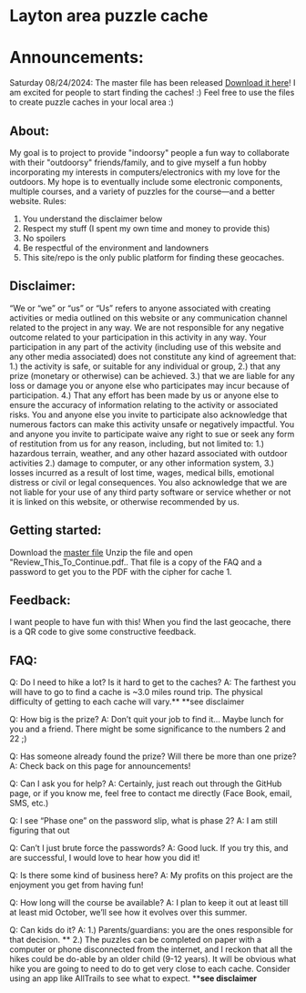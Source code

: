 # Layton area puzzle cache

# Announcements:
Saturday 08/24/2024: The master file has been released [Download it here](https://github.com/JosephD-03/JosephD-03/blob/main/MasterFile.zip)! I am excited for people to start finding the caches! :)
Feel free to use the files to create puzzle caches in your local area :)


## About:
My goal is to project to provide "indoorsy" people a fun way to collaborate with their "outdoorsy" friends/family, and to give myself a fun hobby incorporating my interests in computers/electronics with my love for the outdoors. My hope is to eventually include some electronic components, multiple courses, and a variety of puzzles for the course—and a better website.
Rules:
1.	You understand the disclaimer below
2.	Respect my stuff (I spent my own time and money to provide this)
3.	No spoilers
4.	Be respectful of the environment and landowners
5.	This site/repo is the only public platform for finding these geocaches.

## Disclaimer:
 “We or “we” or “us” or “Us” refers to anyone associated with creating activities or media outlined on this website or any communication channel related to the project in any way. We are not responsible for any negative outcome related to your participation in this activity in any way. Your participation in any part of the activity (including use of this website and any other media associated) does not constitute any kind of agreement that: 1.) the activity is safe, or suitable for any individual or group, 2.) that any prize (monetary or otherwise) can be achieved. 3.) that we are liable for any loss or damage you or anyone else who participates may incur because of participation. 4.) That any effort has been made by us or anyone else to ensure the accuracy of information relating to the activity or associated risks. 
You and anyone else you invite to participate also acknowledge that numerous factors can make this activity unsafe or negatively impactful. You and anyone you invite to participate waive any right to sue or seek any form of restitution from us for any reason, including, but not limited to: 1.) hazardous terrain, weather, and any other hazard associated with outdoor activities 2.) damage to computer, or any other  information system, 3.) losses incurred as a result of lost time, wages, medical bills,  emotional distress or civil or legal consequences. 
You also acknowledge that we are not liable for your use of any third party software or service whether or not it is linked on this website, or otherwise recommended by us.

## Getting started:

Download the [master file](https://github.com/JosephD-03/JosephD-03/blob/main/MasterFile.zip)
Unzip the file and open "Review_This_To_Continue.pdf.. That file is a copy of the FAQ and a password to get you to the PDF with the cipher for cache 1. 

## Feedback:
I want people to have fun with this! When you find the last geocache, there is a QR code to give some constructive feedback.

## FAQ:
Q: Do I need to hike a lot? Is it hard to get to the caches?
A: The farthest you will have to go to find a cache is ~3.0 miles round trip. The physical difficulty of getting to each cache will vary.**
**see disclaimer

Q: How big is the prize?
A: Don’t quit your job to find it… Maybe lunch for you and a friend. There might be some significance to the numbers 2 and 22 ;)

Q: Has someone already found the prize? Will there be more than one prize? 
A: Check back on this page for announcements!

Q: Can I ask you for help?
A: Certainly, just reach out through the GitHub page, or if you know me, feel free to contact me directly (Face Book, email, SMS, etc.) 

Q: I see “Phase one” on the password slip, what is phase 2?
A: I am still figuring that out

Q: Can’t I just brute force the passwords?
A: Good luck. If you try this, and are successful, I would love to hear how you did it!

Q: Is there some kind of business here?
A: My profits on this project are the enjoyment you get from having fun!

Q: How long will the course be available?
A: I plan to keep it out at least till at least mid October, we’ll see how it evolves over this summer.

Q: Can kids do it?
A: 1.) Parents/guardians: you are the ones responsible for that decision. ** 2.) The puzzles can be completed on paper with a computer or phone disconnected from the internet, and I reckon that all the hikes could be do-able by an older child (9-12 years). It will be obvious what hike you are going to need to do to get very close to each cache. Consider using an app like AllTrails  to see what to expect. 
****see disclaimer**







